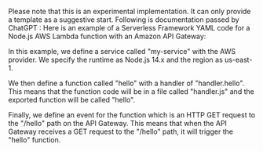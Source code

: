 
Please note that this is an experimental implementation. It can only provide a template as a suggestive start.
Following is documentation passed by ChatGPT : 
Here is an example of a Serverless Framework YAML code for a Node.js AWS Lambda function with an Amazon API Gateway:



In this example, we define a service called "my-service" with the AWS provider. We specify the runtime as Node.js 14.x and the region as us-east-1.

We then define a function called "hello" with a handler of "handler.hello". This means that the function code will be in a file called "handler.js" and the exported function will be called "hello".

Finally, we define an event for the function which is an HTTP GET request to the "/hello" path on the API Gateway. This means that when the API Gateway receives a GET request to the "/hello" path, it will trigger the "hello" function.